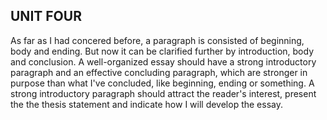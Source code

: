 ## UNIT FOUR
As far as I had concered before, a paragraph is consisted of beginning, body and ending. But now it can be clarified further by introduction, body and conclusion. A well-organized essay should have a strong introductory paragraph and an effective concluding paragraph, which are stronger in purpose than what I've concluded, like beginning, ending or something. A strong introductory paragraph should attract the reader's interest, present the the thesis statement and indicate how I will develop the essay.